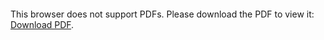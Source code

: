 <object data="christ-in-song/CIS1908pdfs/655.pdf" type="application/pdf" width="100%" height="1024px">
    <embed src="christ-in-song/CIS1908pdfs/655.pdf">
        <p>This browser does not support PDFs. Please download the PDF to view it: <a href="christ-in-song/CIS1908pdfs/655.pdf">Download PDF</a>.</p>
    </embed>
</object>
